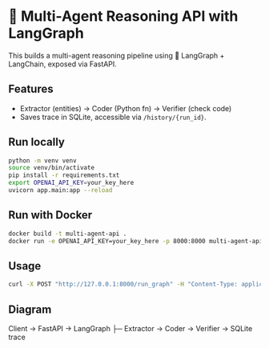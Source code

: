 # 🚀 Multi-Agent Reasoning API with LangGraph

This builds a multi-agent reasoning pipeline using 🧠 LangGraph + LangChain, exposed via FastAPI.

## Features
- Extractor (entities) -> Coder (Python fn) -> Verifier (check code)
- Saves trace in SQLite, accessible via `/history/{run_id}`.

## Run locally
```bash
python -m venv venv
source venv/bin/activate
pip install -r requirements.txt
export OPENAI_API_KEY=your_key_here
uvicorn app.main:app --reload
```

## Run with Docker
```bash
docker build -t multi-agent-api .
docker run -e OPENAI_API_KEY=your_key_here -p 8000:8000 multi-agent-api
```

## Usage
```bash
curl -X POST "http://127.0.0.1:8000/run_graph" -H "Content-Type: application/json" -d '{"text": "Elon Musk founded SpaceX in 2002."}'
```

## Diagram
Client -> FastAPI -> LangGraph
  ├─ Extractor -> Coder -> Verifier
  -> SQLite trace